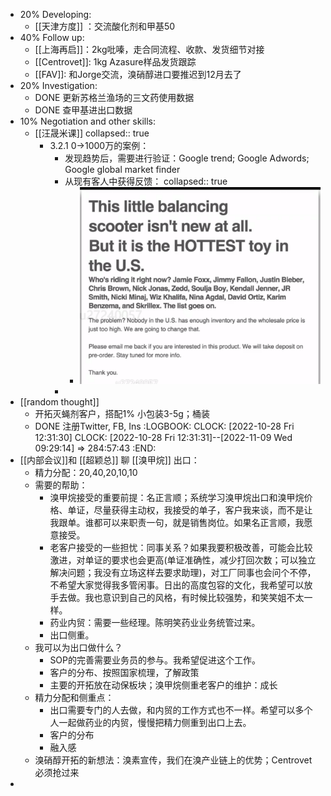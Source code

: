 - 20% Developing:
	- [[天津方度]] ：交流酸化剂和甲基50
- 40% Follow up:
	- [[上海再启]]：2kg吡嗪，走合同流程、收款、发货细节对接
	- [[Centrovet]]: 1kg Azasure样品发货跟踪
	- [[FAV]]: 和Jorge交流，溴硝醇进口要推迟到12月去了
- 20% Investigation:
	- DONE 更新苏格兰渔场的三文药使用数据
	- DONE 查甲基进出口数据
- 10% Negotiation and other skills:
	- [[汪晟米课]]
	  collapsed:: true
		- 3.2.1 0->1000万的案例：
			- 发现趋势后，需要进行验证：Google trend; Google Adwords; Google global market finder
			- 从现有客人中获得反馈：
			  collapsed:: true
				- ![image.png](../assets/image_1666879514765_0.png)
			-
- [[random thought]]
	- 开拓灭蝇剂客户，搭配1% 小包装3-5g；桶装
	- DONE 注册Twitter, FB, Ins
	  :LOGBOOK:
	  CLOCK: [2022-10-28 Fri 12:31:30]
	  CLOCK: [2022-10-28 Fri 12:31:31]--[2022-11-09 Wed 09:29:14] =>  284:57:43
	  :END:
- [[内部会议]]和 [[超颖总]] 聊 [[溴甲烷]] 出口：
	- 精力分配：20,40,20,10,10
	- 需要的帮助：
		- 溴甲烷接受的重要前提：名正言顺；系统学习溴甲烷出口和溴甲烷价格、单证，尽量获得主动权，我接受的单子，客户我来谈，而不是让我跟单。谁都可以来职责一句，就是销售岗位。如果名正言顺，我愿意接受。
		- 老客户接受的一些担忧：同事关系？如果我要积极改善，可能会比较激进，对单证的要求也会更高(单证准确性，减少打回次数；可以独立解决问题；我没有立场这样去要求助理)，对工厂同事也会问个不停，不希望大家觉得我多管闲事。日出的高度包容的文化，我希望可以放手去做。我也意识到自己的风格，有时候比较强势，和笑笑姐不太一样。
		- 药业内贸：需要一些经理。陈明笑药业业务统管过来。
		- 出口侧重。
	- 我可以为出口做什么？
		- SOP的完善需要业务员的参与。我希望促进这个工作。
		- 客户的分布、按照国家梳理，了解政策
		- 主要的开拓放在动保板块；溴甲烷侧重老客户的维护：成长
	- 精力分配和侧重点：
		- 出口需要专门的人去做，和内贸的工作方式也不一样。希望可以多个人一起做药业的内贸，慢慢把精力侧重到出口上去。
		- 客户的分布
		- 融入感
	- 溴硝醇开拓的新想法：溴素宣传，我们在溴产业链上的优势；Centrovet必须抢过来
-